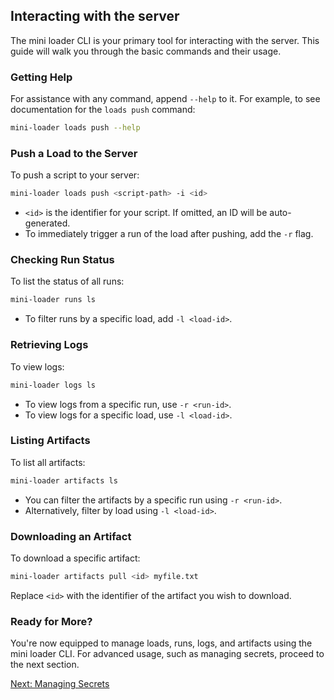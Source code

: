 ## Interacting with the server

The mini loader CLI is your primary tool for interacting with the server. This guide will walk you through the basic commands and their usage.

### Getting Help

For assistance with any command, append `--help` to it. For example, to see documentation for the `loads push` command:

```bash
mini-loader loads push --help
```

### Push a Load to the Server

To push a script to your server:

```bash
mini-loader loads push <script-path> -i <id>
```

- `<id>` is the identifier for your script. If omitted, an ID will be auto-generated.
- To immediately trigger a run of the load after pushing, add the `-r` flag.

### Checking Run Status

To list the status of all runs:

```bash
mini-loader runs ls
```

- To filter runs by a specific load, add `-l <load-id>`.

### Retrieving Logs

To view logs:

```bash
mini-loader logs ls
```

- To view logs from a specific run, use `-r <run-id>`.
- To view logs for a specific load, use `-l <load-id>`.

### Listing Artifacts

To list all artifacts:

```bash
mini-loader artifacts ls
```

- You can filter the artifacts by a specific run using `-r <run-id>`.
- Alternatively, filter by load using `-l <load-id>`.

### Downloading an Artifact

To download a specific artifact:

```bash
mini-loader artifacts pull <id> myfile.txt
```

Replace `<id>` with the identifier of the artifact you wish to download.

### Ready for More?

You're now equipped to manage loads, runs, logs, and artifacts using the mini loader CLI. For advanced usage, such as managing secrets, proceed to the next section.

[Next: Managing Secrets](./managing-secrets.md)
